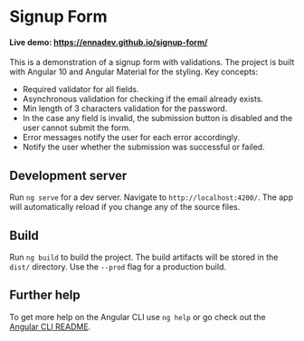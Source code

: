 # Signup Form

#### Live demo: https://ennadev.github.io/signup-form/

This is a demonstration of a signup form with validations. The project is built with Angular 10 and Angular Material for the styling. 
Key concepts:
- Required validator for all fields.
- Asynchronous validation for checking if the email already exists.
- Min length of 3 characters validation for the password.
- In the case any field is invalid, the submission button is disabled and the user cannot submit the form.
- Error messages notify the user for each error accordingly.
- Notify the user whether the submission was successful or failed.

## Development server

Run `ng serve` for a dev server. Navigate to `http://localhost:4200/`. The app will automatically reload if you change any of the source files.

## Build

Run `ng build` to build the project. The build artifacts will be stored in the `dist/` directory. Use the `--prod` flag for a production build.

## Further help

To get more help on the Angular CLI use `ng help` or go check out the [Angular CLI README](https://github.com/angular/angular-cli/blob/master/README.md).
